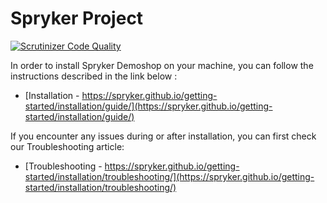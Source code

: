 # Spryker Project

[![Scrutinizer Code Quality](https://scrutinizer-ci.com/g/spryker/project/badges/quality-score.png?b=master&s=7f0c1247303c81b5047867595714ff5d7db02a5a)](https://scrutinizer-ci.com/g/spryker/project/?branch=master)

In order to install Spryker Demoshop on your machine, you can follow the instructions described in the link below :

* [Installation - https://spryker.github.io/getting-started/installation/guide/](https://spryker.github.io/getting-started/installation/guide/)


If you encounter any issues during or after installation, you can first check our Troubleshooting article:

* [Troubleshooting - https://spryker.github.io/getting-started/installation/troubleshooting/](https://spryker.github.io/getting-started/installation/troubleshooting/)
